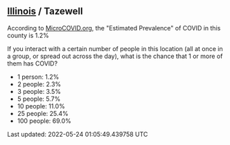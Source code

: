 
## [Illinois](/united-states/illinois) / Tazewell

According to [MicroCOVID.org](http://microcovid.org),
the "Estimated Prevalence" of COVID in this county is 1.2%

If you interact with a certain number of people in this location
(all at once in a group, or spread out across the day), what is the chance that
1 or more of them has COVID?

- 1 person: 1.2%
- 2 people: 2.3%
- 3 people: 3.5%
- 5 people: 5.7%
- 10 people: 11.0%
- 25 people: 25.4%
- 100 people: 69.0%

Last updated: 2022-05-24 01:05:49.439758 UTC
